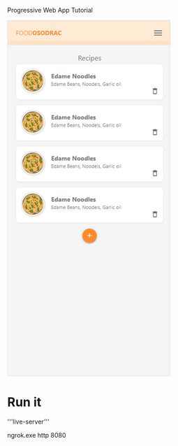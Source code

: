 Progressive Web App Tutorial

![PWA Screenshot](img/screenshot.png)

# Run it

'''live-server'''

ngrok.exe http 8080
